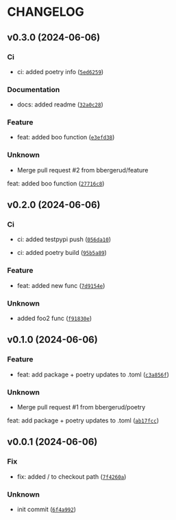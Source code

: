 # CHANGELOG



## v0.3.0 (2024-06-06)

### Ci

* ci: added poetry info ([`5ed6259`](https://github.com/bbergerud/sandbox_semantic_release/commit/5ed6259c7d8c71d5b048b81bacb7b8f675d8cbc4))

### Documentation

* docs: added readme ([`32a0c28`](https://github.com/bbergerud/sandbox_semantic_release/commit/32a0c2802d10c3ec42f2f420da08e743e5f589b6))

### Feature

* feat: added boo function ([`e3efd38`](https://github.com/bbergerud/sandbox_semantic_release/commit/e3efd38dfd0b2dca0cde1ab246de0a018829c392))

### Unknown

* Merge pull request #2 from bbergerud/feature

feat: added boo function ([`27716c8`](https://github.com/bbergerud/sandbox_semantic_release/commit/27716c80d414bb5c74203eeb4f75d0ae0f2130b0))


## v0.2.0 (2024-06-06)

### Ci

* ci: added testpypi push ([`056da10`](https://github.com/bbergerud/sandbox_semantic_release/commit/056da108a5d82afcf61a2dfc0a28f975cbfde5da))

* ci: added poetry build ([`95b5a89`](https://github.com/bbergerud/sandbox_semantic_release/commit/95b5a8952a320963796a16c2e7ead90bedd98c0d))

### Feature

* feat: added new func ([`7d9154e`](https://github.com/bbergerud/sandbox_semantic_release/commit/7d9154e43cfb9ee91cf9153b524d4310a1bdc73d))

### Unknown

* added foo2 func ([`f91830e`](https://github.com/bbergerud/sandbox_semantic_release/commit/f91830ee81d3800153cab37eece4ab6e5719045d))


## v0.1.0 (2024-06-06)

### Feature

* feat: add package + poetry updates to .toml ([`c3a856f`](https://github.com/bbergerud/sandbox_semantic_release/commit/c3a856f1e94160bc556951c1908ac107f2196acc))

### Unknown

* Merge pull request #1 from bbergerud/poetry

feat: add package + poetry updates to .toml ([`ab17fcc`](https://github.com/bbergerud/sandbox_semantic_release/commit/ab17fccd672f33fa63fd2c35ec25c8d259624c8d))


## v0.0.1 (2024-06-06)

### Fix

* fix: added / to checkout path ([`7f4260a`](https://github.com/bbergerud/sandbox_semantic_release/commit/7f4260a9804e9f1284aa3ae5abd0205efb52cda2))

### Unknown

* init commit ([`6f4a992`](https://github.com/bbergerud/sandbox_semantic_release/commit/6f4a992c47b520f97934aae34c66afb363a39fd8))
